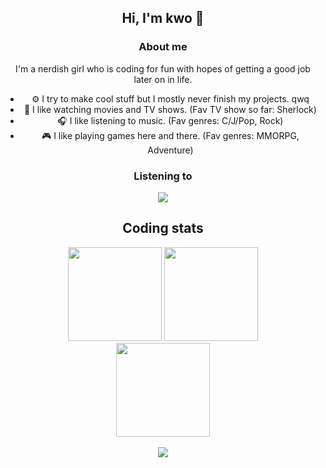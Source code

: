 ## <div align="center">Hi, I'm kwo 🌸</div>

### <div align="center">About me</div>

<div align="center">
  <p>I'm a nerdish girl who is coding for fun with hopes of getting a good job later on in life.</p>
  
  <ul style="display: table;">
    <li>⚙️ I try to make cool stuff but I mostly never finish my projects. qwq</li>
    <li>🎥 I like watching movies and TV shows. (Fav TV show so far: Sherlock)</li>
    <li>🎧 I like listening to music. (Fav genres: C/J/Pop, Rock)</li>
    <li>🎮 I like playing games here and there. (Fav genres: MMORPG, Adventure)</li>
  </ul>  
</div>

### <div align="center">Listening to</div>

<div align="center">
  <img src="https://spotify-github-profile.vercel.app/api/view?uid=948gaxqqryetkwyhbb8arr67m&cover_image=false" />
</div>

<div align="center">
  <h2>Coding stats</h2>
  
  <img src="https://github-readme-stats.vercel.app/api?username=kageroukw&theme=material-palenight&count_private=true" height="150px;" />
  
  <img src="https://github-readme-stats.vercel.app/api/wakatime/?username=minato&theme=material-palenight&layout=compact" height="150px;" />
</div>

<div align="center">
  <img src="https://github-readme-stats.vercel.app/api/top-langs/?username=kageroukw&theme=material-palenight&layout=compact" height="150px;" />
</div>
<br />
<div align="center"><img src="https://komarev.com/ghpvc/?username=kageroukw&color=ff69b4" /></div>
